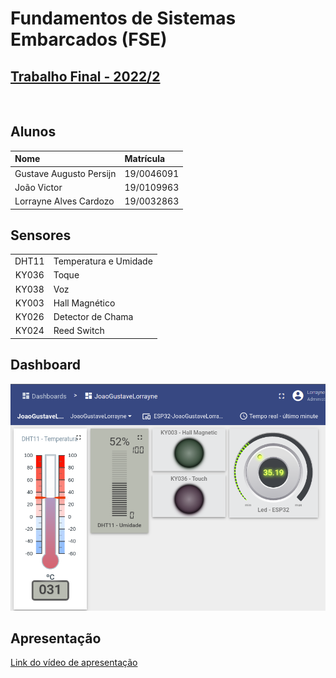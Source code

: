 # Fundamentos de Sistemas Embarcados (FSE)
## [Trabalho Final - 2022/2](https://gitlab.com/fse_fga/trabalhos-2022_2/trabalho-final-2022-2)
</br>

## Alunos

| Nome | Matrícula  |
| :- | :- |
| Gustave Augusto Persijn | 19/0046091 |
| João Victor  | 19/0109963 |
| Lorrayne Alves Cardozo | 19/0032863 |


## Sensores 
|  |   |
| :-: | :- |
| DHT11 | Temperatura e Umidade |
| KY036  | Toque |
| KY038  | Voz |
| KY003  | Hall Magnético |
| KY026  | Detector de Chama |
| KY024  | Reed Switch |


## Dashboard
![](./img/dashboard.png)

## Apresentação
[Link do vídeo de apresentação]()